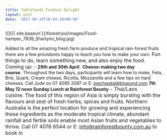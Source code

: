 ```yaml
---
title: Tablelands Foodies Delight
layout: post
date: '2017-04-19T10:44:10+00:00'
---
```

![]({{ site.baseurl }}/forestryio/images/Food-hamper_7839_Sharlynn_blog.jpg)




Added to all the amazing fresh farm produce and tropical rain-forest fruits there are a few providores happy to teach you how to make your own. <span style="font-size: 1rem;">Fun things to do, learn something new, and also enjoy the food. Coming up: -</span>
**29th and 30th April   Cheese-making two day course.** Throughout the two days, participants will learn how to make, Feta, Brie, Quark, Cream cheese, Ricotta, Mozzarella and a few tips on hard cheeses. Call Jude on 07 4095 2097 or E: [jnechwatal@bigpond.com](mailto:jnechwatal@bigpond.com)
**7th May 12 noon Sunday Lunch at Rainforest Bounty**<span style="font-size: 1rem;"> - Thai/Laos cuisine.&nbsp;</span><span style="font-size: 1rem;">The food of this region of Asia is simply bursting with the flavours and zest of fresh herbs, spices and fruits. Northern Australia is the perfect location for growing and experiencing these ingredients as the moderate tropical climate, abundant rainfall and fertile soils enable most Asian fruits and vegetables to thrive. Call 0</span><span style="font-size: 1rem;">7 4076 6544 or&nbsp;</span><span style="font-size: 1rem;">E: <a href="mailto:info@rainforestbounty.com.au">info@rainforestbounty.com.au</a> to book in</span>